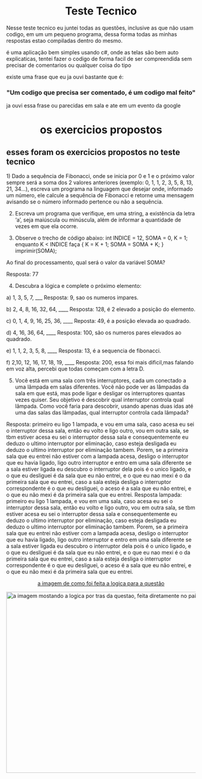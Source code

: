 <h1 align = "center"> Teste Tecnico </h1>
<p>Nesse teste tecnico eu juntei todas as questões, inclusive as que não usam codigo, em um um pequeno programa, dessa forma todas as minhas respostas estao compiladas dentro do mesmo.</p>
<p>é uma aplicação bem simples usando c#, onde as telas são bem auto explicaticas, tentei fazer o codigo de forma facil de ser compreendida sem precisar de comentarios ou qualquer coisa do tipo</p>
<p>existe uma frase que eu ja ouvi bastante que é: </p>
<h3 align = "center"> "Um codigo que precisa ser comentado, é um codigo mal feito"</h3>
<p>ja ouvi essa frase ou parecidas em sala e ate em um evento da google</p>
<p></p>
<p></p>
<p></p>
<p></p>
<h1 align = "center">os exercicios propostos</h1>
<h2 align = "left">esses foram os exercicios propostos no teste tecnico</h2>
<p></p>
1) Dado a sequência de Fibonacci, onde se inicia por 0 e 1 e o próximo valor sempre será a soma dos 2 valores anteriores (exemplo: 0, 1, 1, 2, 3, 5, 8, 13, 21, 34...), escreva um programa na linguagem que desejar onde, informado um número, ele calcule a sequência de Fibonacci e retorne uma mensagem avisando se o número informado pertence ou não a sequência. 

2) Escreva um programa que verifique, em uma string, a existência da letra ‘a’, seja maiúscula ou minúscula, além de informar a quantidade de vezes em que ela ocorre. 

3) Observe o trecho de código abaixo: int INDICE = 12, SOMA = 0, K = 1; enquanto K < INDICE faça { K = K + 1; SOMA = SOMA + K; } imprimir(SOMA); 

Ao final do processamento, qual será o valor da variável SOMA? 

Resposta: 77

4) Descubra a lógica e complete o próximo elemento:
   
a) 1, 3, 5, 7, ___ Resposta: 9, sao os numeros impares.

b) 2, 4, 8, 16, 32, 64, ____ Resposta: 128, é 2 elevado a posição do elemento.

c) 0, 1, 4, 9, 16, 25, 36, ____ Reposta: 49, é a posição elevada ao quadrado.

d) 4, 16, 36, 64, ____ Resposta: 100, são os numeros pares elevados ao quadrado.

e) 1, 1, 2, 3, 5, 8, ____ Resposta: 13, é a sequencia de fibonacci.

f) 2,10, 12, 16, 17, 18, 19, ____ Resposta: 200, essa foi mais dificil,mas falando em voz alta, percebi que todas começam com a letra D. 



5) Você está em uma sala com três interruptores, cada um conectado a uma lâmpada em salas diferentes. Você não pode ver as lâmpadas da sala em que está, mas pode ligar e desligar os interruptores quantas vezes quiser. Seu objetivo é descobrir qual interruptor controla qual lâmpada. Como você faria para descobrir, usando apenas duas idas até uma das salas das lâmpadas, qual interruptor controla cada lâmpada?   

Resposta: primeiro eu ligo 1 lampada, e vou em uma sala, caso acesa eu sei o interruptor dessa sala, então eu volto e ligo outro, vou em outra sala, se tbm estiver acesa eu sei o interruptor dessa sala e consequentemente eu deduzo o ultimo interruptor por eliminação, caso esteja desligada eu deduzo o ultimo interruptor por eliminação tambem. Porem, se a primeira sala que eu entrei não estiver com a lampada acesa, desligo o interruptor que eu havia ligado, ligo outro interruptor e entro em uma sala diferente se a sala estiver ligada eu descubro o interruptor dela pois é o unico ligado, e o que eu desliguei é da sala que eu não entrei, e o que eu nao mexi é o da primeira sala que eu entrei, caso a sala esteja desliga o interruptor correspondente é o que eu desliguei, o aceso é a sala que eu não entrei, e o que eu não mexi é da primeira sala que eu entrei.
Resposta lampada: primeiro eu ligo 1 lampada, e vou em uma sala, caso acesa eu sei o interruptor dessa sala, então eu volto e ligo outro, vou em outra sala, se tbm estiver acesa eu sei o interruptor dessa sala e consequentemente eu deduzo o ultimo interruptor por eliminação, caso esteja desligada eu deduzo o ultimo interruptor por eliminação tambem. Porem, se a primeira sala que eu entrei não estiver com a lampada acesa, desligo o interruptor que eu havia ligado, ligo outro interruptor e entro em uma sala diferente se a sala estiver ligada eu descubro o interruptor dela pois é o unico ligado, e o que eu desliguei é da sala que eu não entrei, e o que eu nao mexi é o da primeira sala que eu entrei, caso a sala esteja desliga o interruptor correspondente é o que eu desliguei, o aceso é a sala que eu não entrei, e o que eu não mexi é da primeira sala que eu entrei.
<p align = "center"><a href = "https://prnt.sc/MKEpPNAIc6B7">a imagem de como foi feita a logica para a questão<p><img scr ="https://prnt.sc/MKEpPNAIc6B7" alt="a imagem mostando a logica por tras da questao, feita diretamente no paint https://prnt.sc/MKEpPNAIc6B7" width ="854" height="480"/></p></a></p>
